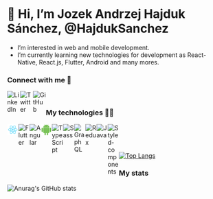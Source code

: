 # 👋 Hi, I’m Jozek Andrzej Hajduk Sánchez, @HajdukSanchez

- I’m interested in web and mobile development.
- I’m currently learning new technologies for development as React-Native, React.js, Flutter, Android and many mores.

### Connect with me 🔗

[<img align="left" alt="LinkedIn" width="30px" src="https://icons-for-free.com/iconfiles/png/512/linkedin+logo+logo+website+icon-1320190502911715717.png" />](https://www.linkedin.com/in/jozek-hajduk/)
[<img align="left" alt="Twitter" width="30px" src="http://assets.stickpng.com/images/580b57fcd9996e24bc43c53e.png" />](https://twitter.com/HajdukJozek)
[<img align="left" alt="GitHub" width="30px" src="https://github.githubassets.com/images/modules/logos_page/Octocat.png" />](https://github.com/HajdukSanchez)

<br>

### My technologies 👨‍💻
<img align="left" alt="React" width="26px" src="https://raw.githubusercontent.com/github/explore/80688e429a7d4ef2fca1e82350fe8e3517d3494d/topics/react/react.png" />
<img align="left" alt="Flutter" width="26px" src="https://cdn.iconscout.com/icon/free/png-256/flutter-2038877-1720090.png" />
<img align="left" alt="Angular" width="26px" src="https://cdn.icon-icons.com/icons2/2107/PNG/512/file_type_angular_icon_130754.png" />
<img align="left" alt="Android" width="26px" src="https://raw.githubusercontent.com/github/explore/80688e429a7d4ef2fca1e82350fe8e3517d3494d/topics/android/android.png" />
<img align="left" alt="TypeScript" width="26px" src="https://cdn.iconscout.com/icon/free/png-128/typescript-3521774-2945272.png" />
<img align="left" alt="Sass" width="26px" src="https://upload.wikimedia.org/wikipedia/commons/thumb/9/96/Sass_Logo_Color.svg/2560px-Sass_Logo_Color.svg.png" />
<img align="left" alt="Graph QL" width="26px" src="https://upload.wikimedia.org/wikipedia/commons/thumb/1/17/GraphQL_Logo.svg/2048px-GraphQL_Logo.svg.png" />
<img align="left" alt="Redux" width="26px" src="https://bendyworks.com/assets/images/blog/2020-05-04-ionic-react-and-redux-74ed1080.png" />
<img align="left" alt="Java" width="26px" src="https://cdn-icons-png.flaticon.com/512/226/226777.png" />
<img align="left" alt="Styled-components" width="26px" src="https://www.styled-components.com/atom.png" />

<br>
<br>
<br>

[![Top Langs](https://github-readme-stats.vercel.app/api/top-langs/?username=HajdukSanchez&layout=compact)](https://github.com/HajdukSanchez)



### My stats
![Anurag's GitHub stats](https://github-readme-stats.vercel.app/api?username=HajdukSanchez&show_icons=true&theme=radical)
